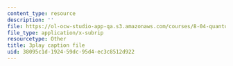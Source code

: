 ```yaml
---
content_type: resource
description: ''
file: https://ol-ocw-studio-app-qa.s3.amazonaws.com/courses/8-04-quantum-physics-i-spring-2016/38095c1d192459dc95d4ec3c8512d922_sxzFpOsvfgU.vtt
file_type: application/x-subrip
resourcetype: Other
title: 3play caption file
uid: 38095c1d-1924-59dc-95d4-ec3c8512d922
---
```

